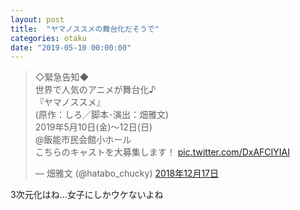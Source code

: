 ```yaml
---
layout: post
title:  "ヤマノススメの舞台化だそうで"
categories: otaku
date: "2019-05-10 00:00:00"
---
```


<blockquote class="twitter-tweet  tw-align-center" data-lang="ja"><p lang="ja" dir="ltr">◇緊急告知◆<br>世界で人気のアニメが舞台化♪<br>『ヤマノススメ』<br>(原作：しろ／脚本･演出：畑雅文)<br>2019年5月10日(金)～12日(日)<br>@飯能市民会館小ホール<br>こちらのキャストを大募集します！ <a href="https://t.co/DxAFCIYIAI">pic.twitter.com/DxAFCIYIAI</a></p>&mdash; 畑雅文 (@hatabo_chucky) <a href="https://twitter.com/hatabo_chucky/status/1074471552102481921?ref_src=twsrc%5Etfw">2018年12月17日</a></blockquote>
<script async src="https://platform.twitter.com/widgets.js" charset="utf-8"></script>

3次元化はね...女子にしかウケないよね
